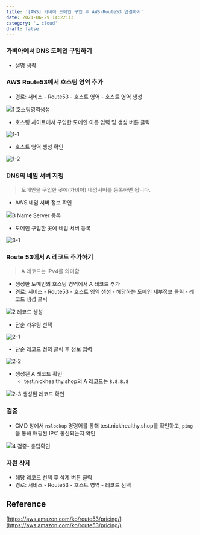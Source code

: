 ```yaml
---
title: '[AWS] 가비아 도메인 구입 후 AWS-Route53 연결하기'
date: 2021-06-29 14:22:13
category: '☁️ cloud'
draft: false
---
```


### 가비아에서 DNS 도메인 구입하기

- 설명 생략

### AWS Route53에서 호스팅 영역 추가

- 경로: 서비스 - Route53 - 호스트 영역 - 호스트 영역 생성

![1  호스팅영역생성](https://user-images.githubusercontent.com/66216102/123772969-3dd06c80-d907-11eb-88dd-05f663e3a936.JPG)

- 호스팅 사이트에서 구입한 도메인 이름 입력 및 생성 버튼 클릭

![1-1](https://user-images.githubusercontent.com/66216102/123772951-39a44f00-d907-11eb-9292-63d6fbf205e0.JPG)

- 호스트 영역 생성 확인

![1-2](https://user-images.githubusercontent.com/66216102/123772956-3ad57c00-d907-11eb-9a20-172472d4aaf9.JPG)

### DNS의 네임 서버 지정

> 도메인을 구입한 곳에(가비아) 네임서버를 등록하면 됩니다.

- AWS 네임 서버 정보 확인

![3  Name Server 등록](https://user-images.githubusercontent.com/66216102/123772965-3d37d600-d907-11eb-9e05-367a9685d785.JPG)

- 도메인 구입한 곳에 네임 서버 등록

![3-1](https://user-images.githubusercontent.com/66216102/123772968-3d37d600-d907-11eb-86ba-bb39a11f74c7.JPG)

### Route 53에서 A 레코드 추가하기

> A 레코드는 IPv4를 의미함

- 생성한 도메인의 호스팅 영역에서 A 레코드 추가
- 경로: 서비스 - Route53 - 호스트 영역 생성 - 해당하는 도메인 세부정보 클릭 - 레코드 생성 클릭

![2  레코드 생성](https://user-images.githubusercontent.com/66216102/123772957-3b6e1280-d907-11eb-81d3-742046649611.JPG)

- 단순 라우팅 선택

![2-1](https://user-images.githubusercontent.com/66216102/123772961-3b6e1280-d907-11eb-9c44-d02de4c0732d.JPG)

- 단순 레코드 정의 클릭 후 정보 입력

![2-2](https://user-images.githubusercontent.com/66216102/123772963-3c06a900-d907-11eb-84fc-a60a25dfcc51.JPG)

- 생성된 A 레코드 확인
  - test.nickhealthy.shop의 A 레코드는 `8.8.8.8`

![2-3 생성된 레코드 확인](https://user-images.githubusercontent.com/66216102/123772964-3c9f3f80-d907-11eb-8842-e9402372a111.JPG)

### 검증

- CMD 창에서 `nslookup` 명령어를 통해 test.nickhealthy.shop를 확인하고, `ping`을 통해 매핑된 IP로 통신되는지 확인

![4  검증- 응답확인](https://user-images.githubusercontent.com/66216102/123775138-0ebafa80-d909-11eb-9f64-9a7990101cf2.JPG)

### 자원 삭제

- 해당 레코드 선택 후 삭제 버튼 클릭
- 경로: 서비스 - Route53 - 호스트 영역 - 레코드 선택

## Reference

[https://aws.amazon.com/ko/route53/pricing/](https://aws.amazon.com/ko/route53/pricing/)
